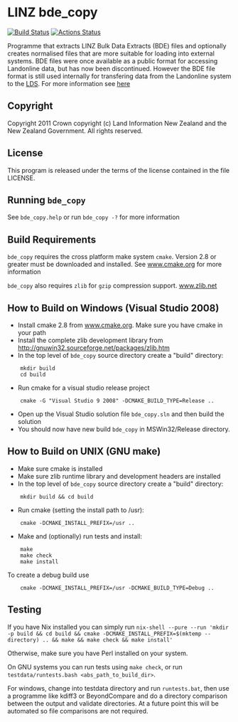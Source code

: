 # LINZ bde_copy

[![Build Status](https://secure.travis-ci.org/linz/linz-bde-copy.svg)](http://travis-ci.org/linz/linz-bde-copy)
[![Actions Status](https://github.com/linz/linz-bde-copy/workflows/test/badge.svg?branch=master)](https://github.com/linz/linz-bde-copy/actions)

Programme that extracts LINZ Bulk Data Extracts (BDE) files and optionally creates normalised files
that are more suitable for loading into external systems. BDE files were once available as a public
format for accessing Landonline data, but has now been discontinued. However the BDE file format is
still used internally for transfering data from the Landonline system to the
[LDS](https://data.linz.govt.nz). For more information see
[here](http://www.linz.govt.nz/data/linz-data/property-ownership-and-boundary-data/historic-property-databases)

## Copyright

Copyright 2011 Crown copyright (c) Land Information New Zealand and the New Zealand Government. All
rights reserved.

## License

This program is released under the terms of the license contained in the file LICENSE.

## Running `bde_copy`

See `bde_copy.help` or run `bde_copy -?` for more information

## Build Requirements

`bde_copy` requires the cross platform make system `cmake`. Version 2.8 or greater must be
downloaded and installed. See www.cmake.org for more information

`bde_copy` also requires `zlib` for `gzip` compression support. www.zlib.net

## How to Build on Windows (Visual Studio 2008)

- Install cmake 2.8 from www.cmake.org. Make sure you have cmake in your path
- Install the complete zlib development library from
  http://gnuwin32.sourceforge.net/packages/zlib.htm
- In the top level of `bde_copy` source directory create a "build" directory:

```
    mkdir build
    cd build
```

- Run cmake for a visual studio release project

```
    cmake -G "Visual Studio 9 2008" -DCMAKE_BUILD_TYPE=Release ..
```

- Open up the Visual Studio solution file `bde_copy.sln` and then build the solution
- You should now have new build `bde_copy` in MSWin32/Release directory.

## How to Build on UNIX (GNU make)

- Make sure cmake is installed
- Make sure zlib runtime library and development headers are installed
- In the top level of `bde_copy` source directory create a "build" directory:

```
    mkdir build && cd build
```

- Run cmake (setting the install path to /usr):

```
    cmake -DCMAKE_INSTALL_PREFIX=/usr ..
```

- Make and (optionally) run tests and install:

```
    make
    make check
    make install
```

To create a debug build use

```
    cmake -DCMAKE_INSTALL_PREFIX=/usr -DCMAKE_BUILD_TYPE=Debug ..
```

## Testing

If you have Nix installed you can simply run
`nix-shell --pure --run 'mkdir -p build && cd build && cmake -DCMAKE_INSTALL_PREFIX=$(mktemp --directory) .. && make && make check && make install'`

Otherwise, make sure you have Perl installed on your system.

On GNU systems you can run tests using `make check`, or run
`testdata/runtests.bash <abs_path_to_build_dir>`.

For windows, change into testdata directory and run `runtests.bat`, then use a programme like kdiff3
or BeyondCompare and do a directory comparison between the output and validate directories. At a
future point this will be automated so file comparisons are not required.
